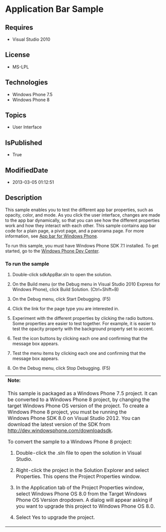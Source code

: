 # Application Bar Sample
## Requires
* Visual Studio 2010
## License
* MS-LPL
## Technologies
* Windows Phone 7.5
* Windows Phone 8
## Topics
* User Interface
## IsPublished
* True
## ModifiedDate
* 2013-03-05 01:12:51
## Description

<div id="mainBody">
<p></p>
<div class="introduction">
<p>This sample enables you to test the different app bar properties, such as opacity, color, and mode. As you click the user interface, changes are made to the app bar dynamically, so that you can see how the different properties work and how they interact
 with each other. This sample contains app bar code for a plain page, a pivot page, and a panorama page. For more information, see
<a href="http://go.microsoft.com/fwlink/?LinkId=226296">App bar for Windows Phone</a>.</p>
<p>To run this sample, you must have Windows&nbsp;Phone&nbsp;SDK&nbsp;7.1 installed. To get started, go to the
<a href="http://go.microsoft.com/fwlink/?LinkID=259204">Windows Phone Dev Center</a>.</p>
<h3 class="procedureSubHeading">To run the sample</h3>
<div class="subSection">
<ol>
<li>
<p>Double-click sdkAppBar.sln to open the solution.</p>
</li><li>
<p>On the <span class="ui">Build</span> menu (or the <span class="ui">Debug</span> menu in Visual Studio&nbsp;2010 Express for Windows&nbsp;Phone), click
<span class="ui">Build Solution</span>. (Ctrl&#43;Shift&#43;B)</p>
</li><li>
<p>On the <span class="ui">Debug</span> menu, click <span class="ui">Start Debugging</span>. (F5)</p>
</li><li>
<p>Click the link for the page type you are interested in.</p>
</li><li>
<p>Experiment with the different properties by clicking the radio buttons. Some properties are easier to test together. For example, it is easier to test the opacity property with the background property set to
<span class="ui">accent</span>.</p>
</li><li>
<p>Test the icon buttons by clicking each one and confirming that the message box appears.</p>
</li><li>
<p>Test the menu items by clicking each one and confirming that the message box appears.</p>
</li><li>
<p>On the <span class="ui">Debug</span> menu, click <span class="ui">Stop Debugging</span>. (F5)</p>
</li></ol>
</div>
<div class="alert">
<table width="100%" cellspacing="0" cellpadding="0">
<tbody>
<tr>
<th align="left"><b>Note:</b> </th>
</tr>
<tr>
<td>
<p>This sample is packaged as a Windows&nbsp;Phone&nbsp;7.5 project. It can be converted to a Windows&nbsp;Phone&nbsp;8 project, by changing the target Windows Phone OS version of the project. To create a Windows&nbsp;Phone&nbsp;8 project, you must be running the Windows&nbsp;Phone&nbsp;SDK&nbsp;8.0 on
 Visual Studio 2012. You can download the latest version of the SDK from <a href="http://dev.windowsphone.com/downloadsdk">
http://dev.windowsphone.com/downloadsdk</a>.</p>
<p>To convert the sample to a Windows&nbsp;Phone&nbsp;8 project:</p>
<ol>
<li>
<p>Double-click the <span class="ui">.sln</span> file to open the solution in Visual Studio.</p>
</li><li>
<p>Right-click the project in the <span class="ui">Solution Explorer</span> and select
<span class="ui">Properties</span>. This opens the <span class="ui">Project Properties</span> window.</p>
</li><li>
<p>In the <span class="ui">Application</span> tab of the Project Properties window, select
<span class="ui">Windows Phone OS 8.0</span> from the <span class="ui">Target Windows Phone OS Version</span> dropdown. A dialog will appear asking if you want to upgrade this project to Windows Phone OS 8.0.</p>
</li><li>
<p>Select <span class="ui">Yes</span> to upgrade the project.</p>
</li></ol>
</td>
</tr>
</tbody>
</table>
</div>
</div>
</div>
